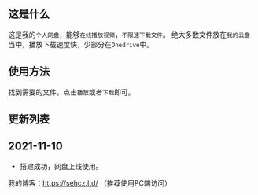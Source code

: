 ## 这是什么

这是我的`个人网盘`，能够`在线播放视频`，`不限速下载文件`。
绝大多数文件放在`我的云盘`当中，播放下载速度快，少部分在`Onedrive`中。


## 使用方法

找到需要的文件，点击`播放`或者`下载`即可。


## 更新列表

**2021-11-10**
- 
- 搭建成功，网盘上线使用。




我的博客：https://sehcz.ltd/ （推荐使用PC端访问）
